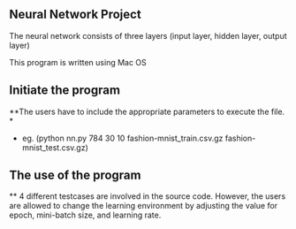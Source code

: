 ## Neural Network Project
The neural network consists of three layers (input layer, hidden layer, output layer)

This program is written using Mac OS


## Initiate the program
**The users have to include the appropriate parameters to execute the file.
*<number of neurons in input layer> <number of neurons in hidden layer> <number of neurons in output layer> <file path to training data> <file path to testing data>
* eg. (python nn.py 784 30 10 fashion-mnist_train.csv.gz fashion-mnist_test.csv.gz)



## The use of the program
** 4 different testcases are involved in the source code. However, the users are allowed to change the learning environment by adjusting the value for epoch, mini-batch size, and learning rate.
